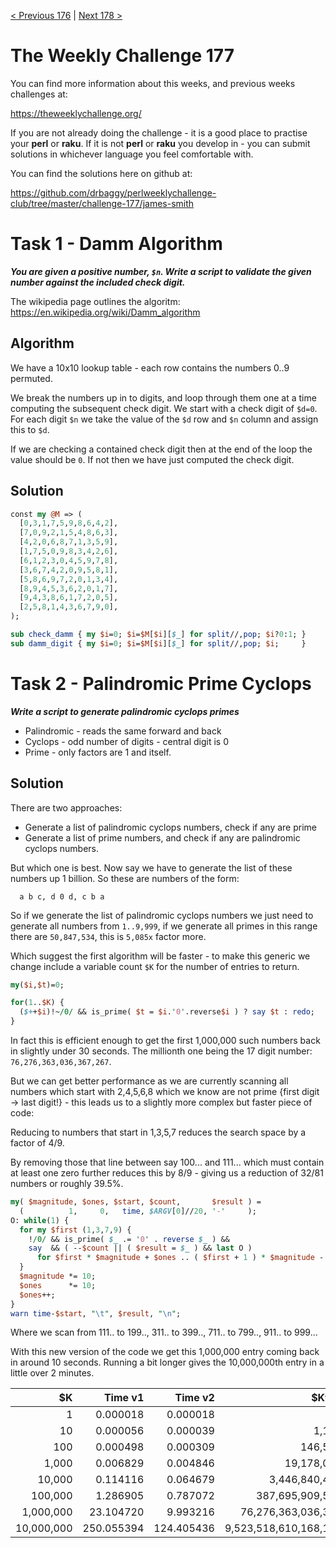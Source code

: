 [< Previous 176](https://github.com/drbaggy/perlweeklychallenge-club/tree/master/challenge-176/james-smith) |
[Next 178 >](https://github.com/drbaggy/perlweeklychallenge-club/tree/master/challenge-178/james-smith)

# The Weekly Challenge 177

You can find more information about this weeks, and previous weeks challenges at:

  https://theweeklychallenge.org/

If you are not already doing the challenge - it is a good place to practise your
**perl** or **raku**. If it is not **perl** or **raku** you develop in - you can
submit solutions in whichever language you feel comfortable with.

You can find the solutions here on github at:

https://github.com/drbaggy/perlweeklychallenge-club/tree/master/challenge-177/james-smith

# Task 1 - Damm Algorithm

***You are given a positive number, `$n`.  Write a script to validate the given number against the included check digit.***

The wikipedia page outlines the algoritm: https://en.wikipedia.org/wiki/Damm_algorithm

## Algorithm

We have a 10x10 lookup table - each row contains the numbers 0..9 permuted.

We break the numbers up in to digits, and loop through them one at a time computing the subsequent check digit. We start with a check digit of `$d=0`.
For each digit `$n` we take the value of the `$d` row and `$n` column and assign this to `$d`.

If we are checking a contained check digit then at the end of the loop the value should be `0`. If not then we have just computed the check digit.

## Solution

```perl
const my @M => (
  [0,3,1,7,5,9,8,6,4,2],
  [7,0,9,2,1,5,4,8,6,3],
  [4,2,0,6,8,7,1,3,5,9],
  [1,7,5,0,9,8,3,4,2,6],
  [6,1,2,3,0,4,5,9,7,8],
  [3,6,7,4,2,0,9,5,8,1],
  [5,8,6,9,7,2,0,1,3,4],
  [8,9,4,5,3,6,2,0,1,7],
  [9,4,3,8,6,1,7,2,0,5],
  [2,5,8,1,4,3,6,7,9,0],
);

sub check_damm { my $i=0; $i=$M[$i][$_] for split//,pop; $i?0:1; }
sub damm_digit { my $i=0; $i=$M[$i][$_] for split//,pop; $i;     }
```

# Task 2 - Palindromic Prime Cyclops

***Write a script to generate palindromic cyclops primes***

 * Palindromic - reads the same forward and back
 * Cyclops - odd number of digits - central digit is 0
 * Prime - only factors are 1 and itself.

## Solution

There are two approaches:

 * Generate a list of palindromic cyclops numbers, check if any are prime
 * Generate a list of prime numbers, and check if any are palindromic cyclops numbers.

But which one is best. Now say we have to generate the list of these numbers up 1 billion. So these are numbers of the form:

```
  a b c, d 0 d, c b a
```

So if we generate the list of palindromic cyclops numbers we just need to generate all numbers from `1..9,999`, if we generate all primes in this range there are `50,847,534`, this is `5,085x` factor more.

Which suggest the first algorithm will be faster - to make this generic we change include a variable count `$K` for the number of entries to return.

```perl
my($i,$t)=0;

for(1..$K) {
  ($++$i)!~/0/ && is_prime( $t = $i.'0'.reverse$i ) ? say $t : redo;
}
```

In fact this is efficient enough to get the first 1,000,000 such numbers back in slightly under 30 seconds. The millionth one being the 17 digit number: `76,276,363,036,367,267`.

But we can get better performance as we are currently scanning all numbers which start with 2,4,5,6,8 which we know are not prime {first digit -> last digit!} - this leads us to a slightly more complex but faster piece of code:

Reducing to numbers that start in 1,3,5,7 reduces the search space by a factor of 4/9.

By removing those that line between say 100... and 111... which must contain at least one zero further reduces this by 8/9 - giving us a reduction of 32/81 numbers or roughly 39.5%.

```perl
my( $magnitude, $ones, $start, $count,       $result ) =
  (          1,     0,   time, $ARGV[0]//20, '-'     );
O: while(1) {
  for my $first (1,3,7,9) {
    !/0/ && is_prime( $_ .= '0' . reverse $_ ) &&
    say  && ( --$count || ( $result = $_ ) && last O )
      for $first * $magnitude + $ones .. ( $first + 1 ) * $magnitude - 1;
  }
  $magnitude *= 10;
  $ones      *= 10;
  $ones++;
}
warn time-$start, "\t", $result, "\n";
```

Where we scan from 111.. to 199.., 311.. to 399.., 711.. to 799.., 911.. to 999...

With this new version of the code we get this 1,000,000 entry coming back in around 10 seconds. Running a bit longer gives the 10,000,000th entry in a little over 2 minutes.

| $K          | Time v1    | Time v2    | $Kth value                |
| ----------: | ---------: | ---------: | ------------------------: |
|           1 |   0.000018 |   0.000018 |                       101 |
|          10 |   0.000056 |   0.000039 |                 1,120,211 |
|         100 |   0.000498 |   0.000309 |               146,505,641 |
|       1,000 |   0.006829 |   0.004846 |            19,178,087,191 |
|      10,000 |   0.114116 |   0.064679 |         3,446,840,486,443 |
|     100,000 |   1.286905 |   0.787072 |       387,695,909,596,783 |
|   1,000,000 |  23.104720 |   9.993216 |    76,276,363,036,367,267 |
|  10,000,000 | 250.055394 | 124.405436 | 9,523,518,610,168,153,259 |

